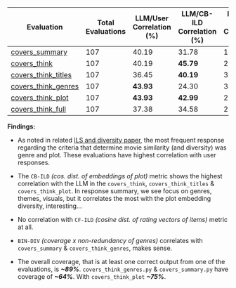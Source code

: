 | Evaluation                                  | Total Evaluations | LLM/User Correlation (%) | LLM/CB-ILD Correlation (%) | LLM/CF-ILD Correlation (%) | LLM/BIN-DIV Correlation (%) | CB-ILD Chosen (%) | CF-ILD Chosen (%) | BIN-DIV Chosen (%) |
|---------------------------------------------|--------------------|------------------------|------------------------|------------------------|-------------------------|----------------------|----------------------|----------------------|
| [covers_summary](covers_summary.py)        | 107                | 40.19                  | 31.78                  | 18.69                  | **53.27**                   | 31.87                  | 16.82                  | **51.40**                  |
| [covers_think](covers_think.py)            | 107                | 40.19                  | **45.79**                  | 27.10                  | 35.51                   | **45.79**                  | 19.63                  | 34.58                  |
| [covers_think_titles](covers_think_titles.py) | 107                | 36.45                  | **40.19**                  | 30.84                  | 35.51                   | **40.19**                  | 24.30                  | 34.58                  |
| [covers_think_genres](covers_think_genres.py) | 107                | **43.93**                  | 24.30                  | 34.58                  | **49.53**                   | 24.30                  | 27.10                  | **48.60**                  |
| [covers_think_plot](covers_think_plot.json) | 107                | **43.93**                  | **42.99**                  | 22.43                  | **42.99**                   | **42.99**                  | 17.76                  | **42.99**                  |
| [covers_think_full](covers_think_full.py)   | 107                | 37.38                  | 34.58                  | 29.91                  | 39.25                   | 34.58                  | 27.10                  | 38.32                  |


**Findings:**

*   As noted in related [ILS and diversity paper](https://link.springer.com/article/10.1007/s11257-022-09351-w), the most frequent response regarding the criteria that determine movie similarity (and diversity) was genre and plot. These evaluations have highest correlation with user responses.

*   The `CB-ILD` *(cos. dist. of embeddings of plot)* metric shows the highest correlation with the LLM in the `covers_think`, `covers_think_titles` & `covers_think_plot`. In response summary, we see focus on genres, themes, visuals, but it correlates the most with the plot embedding diversity, interesting...

*   No correlation with `CF-ILD` *(cosine dist. of rating vectors of items)* metric at all.

*   `BIN-DIV` *(coverage x non-redundancy of genres)* correlates with `covers_summary` & `covers_think_genres`, makes sense.

*   The overall coverage, that is at least one correct output from one of the evaluations, is ***~89%***. `covers_think_genres.py` & `covers_summary.py` have coverage of ***~64%***. With `covers_think_plot` ***~75%***.